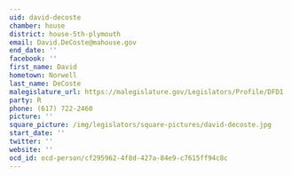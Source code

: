 ```yaml
---
uid: david-decoste
chamber: house
district: house-5th-plymouth
email: David.DeCoste@mahouse.gov
end_date: ''
facebook: ''
first_name: David
hometown: Norwell
last_name: DeCoste
malegislature_url: https://malegislature.gov/Legislators/Profile/DFD1
party: R
phone: (617) 722-2460
picture: ''
square_picture: /img/legislators/square-pictures/david-decoste.jpg
start_date: ''
twitter: ''
website: ''
ocd_id: ocd-person/cf295962-4f8d-427a-84e9-c7615ff94c8c
---
```

